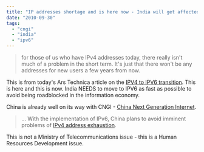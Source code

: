 ```yaml
---
title: "IP addresses shortage and is here now - India will get affected"
date: "2010-09-30"
tags: 
  - "cngi"
  - "india"
  - "ipv6"
---
```


> for those of us who have IPv4 addresses today, there really isn't much of a problem in the short term. It's just that there won't be any addresses for new users a few years from now.

This is from today's Ars Technica article on the [IPV4 to IPV6 transition](http://arstechnica.com/business/news/2010/09/there-is-no-plan-b-why-the-ipv4-to-ipv6-transition-will-be-ugly.ars). This is here and this is now. India NEEDS to move to IPV6 as fast as possible to avoid being roadblocked in the information economy.

China is already well on its way with CNGI - [China Next Generation Internet](http://en.wikipedia.org/wiki/China_Next_Generation_Internet).

> ... With the implementation of IPv6, China plans to avoid imminent problems of [IPv4 address exhaustion](http://en.wikipedia.org/wiki/IPv4_address_exhaustion "IPv4 address exhaustion").

This is not a Ministry of Telecommunications issue - this is a Human Resources Development issue.
